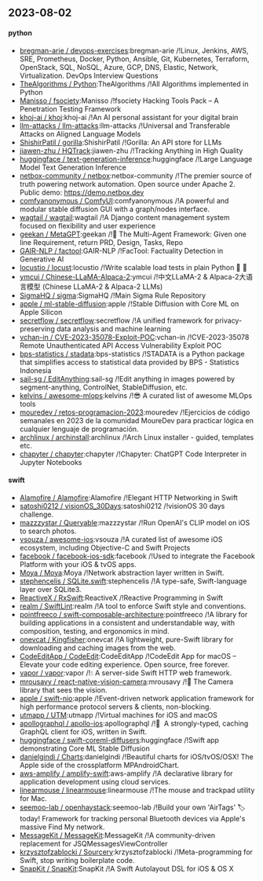 ## 2023-08-02

#### python
* [bregman-arie / devops-exercises](https://github.com/bregman-arie/devops-exercises):bregman-arie /!Linux, Jenkins, AWS, SRE, Prometheus, Docker, Python, Ansible, Git, Kubernetes, Terraform, OpenStack, SQL, NoSQL, Azure, GCP, DNS, Elastic, Network, Virtualization. DevOps Interview Questions
* [TheAlgorithms / Python](https://github.com/TheAlgorithms/Python):TheAlgorithms /!All Algorithms implemented in Python
* [Manisso / fsociety](https://github.com/Manisso/fsociety):Manisso /!fsociety Hacking Tools Pack – A Penetration Testing Framework
* [khoj-ai / khoj](https://github.com/khoj-ai/khoj):khoj-ai /!An AI personal assistant for your digital brain
* [llm-attacks / llm-attacks](https://github.com/llm-attacks/llm-attacks):llm-attacks /!Universal and Transferable Attacks on Aligned Language Models
* [ShishirPatil / gorilla](https://github.com/ShishirPatil/gorilla):ShishirPatil /!Gorilla: An API store for LLMs
* [jiawen-zhu / HQTrack](https://github.com/jiawen-zhu/HQTrack):jiawen-zhu /!Tracking Anything in High Quality
* [huggingface / text-generation-inference](https://github.com/huggingface/text-generation-inference):huggingface /!Large Language Model Text Generation Inference
* [netbox-community / netbox](https://github.com/netbox-community/netbox):netbox-community /!The premier source of truth powering network automation. Open source under Apache 2. Public demo: https://demo.netbox.dev
* [comfyanonymous / ComfyUI](https://github.com/comfyanonymous/ComfyUI):comfyanonymous /!A powerful and modular stable diffusion GUI with a graph/nodes interface.
* [wagtail / wagtail](https://github.com/wagtail/wagtail):wagtail /!A Django content management system focused on flexibility and user experience
* [geekan / MetaGPT](https://github.com/geekan/MetaGPT):geekan /!🌟
The Multi-Agent Framework: Given one line Requirement, return PRD, Design, Tasks, Repo
* [GAIR-NLP / factool](https://github.com/GAIR-NLP/factool):GAIR-NLP /!FacTool: Factuality Detection in Generative AI
* [locustio / locust](https://github.com/locustio/locust):locustio /!Write scalable load tests in plain Python
🚗
💨
* [ymcui / Chinese-LLaMA-Alpaca-2](https://github.com/ymcui/Chinese-LLaMA-Alpaca-2):ymcui /!中文LLaMA-2 & Alpaca-2大语言模型 (Chinese LLaMA-2 & Alpaca-2 LLMs)
* [SigmaHQ / sigma](https://github.com/SigmaHQ/sigma):SigmaHQ /!Main Sigma Rule Repository
* [apple / ml-stable-diffusion](https://github.com/apple/ml-stable-diffusion):apple /!Stable Diffusion with Core ML on Apple Silicon
* [secretflow / secretflow](https://github.com/secretflow/secretflow):secretflow /!A unified framework for privacy-preserving data analysis and machine learning
* [vchan-in / CVE-2023-35078-Exploit-POC](https://github.com/vchan-in/CVE-2023-35078-Exploit-POC):vchan-in /!CVE-2023-35078 Remote Unauthenticated API Access Vulnerability Exploit POC
* [bps-statistics / stadata](https://github.com/bps-statistics/stadata):bps-statistics /!STADATA is a Python package that simplifies access to statistical data provided by BPS - Statistics Indonesia
* [sail-sg / EditAnything](https://github.com/sail-sg/EditAnything):sail-sg /!Edit anything in images powered by segment-anything, ControlNet, StableDiffusion, etc.
* [kelvins / awesome-mlops](https://github.com/kelvins/awesome-mlops):kelvins /!😎
A curated list of awesome MLOps tools
* [mouredev / retos-programacion-2023](https://github.com/mouredev/retos-programacion-2023):mouredev /!Ejercicios de código semanales en 2023 de la comunidad MoureDev para practicar lógica en cualquier lenguaje de programación.
* [archlinux / archinstall](https://github.com/archlinux/archinstall):archlinux /!Arch Linux installer - guided, templates etc.
* [chapyter / chapyter](https://github.com/chapyter/chapyter):chapyter /!Chapyter: ChatGPT Code Interpreter in Jupyter Notebooks

#### swift
* [Alamofire / Alamofire](https://github.com/Alamofire/Alamofire):Alamofire /!Elegant HTTP Networking in Swift
* [satoshi0212 / visionOS_30Days](https://github.com/satoshi0212/visionOS_30Days):satoshi0212 /!visionOS 30 days challenge.
* [mazzzystar / Queryable](https://github.com/mazzzystar/Queryable):mazzzystar /!Run OpenAI's CLIP model on iOS to search photos.
* [vsouza / awesome-ios](https://github.com/vsouza/awesome-ios):vsouza /!A curated list of awesome iOS ecosystem, including Objective-C and Swift Projects
* [facebook / facebook-ios-sdk](https://github.com/facebook/facebook-ios-sdk):facebook /!Used to integrate the Facebook Platform with your iOS & tvOS apps.
* [Moya / Moya](https://github.com/Moya/Moya):Moya /!Network abstraction layer written in Swift.
* [stephencelis / SQLite.swift](https://github.com/stephencelis/SQLite.swift):stephencelis /!A type-safe, Swift-language layer over SQLite3.
* [ReactiveX / RxSwift](https://github.com/ReactiveX/RxSwift):ReactiveX /!Reactive Programming in Swift
* [realm / SwiftLint](https://github.com/realm/SwiftLint):realm /!A tool to enforce Swift style and conventions.
* [pointfreeco / swift-composable-architecture](https://github.com/pointfreeco/swift-composable-architecture):pointfreeco /!A library for building applications in a consistent and understandable way, with composition, testing, and ergonomics in mind.
* [onevcat / Kingfisher](https://github.com/onevcat/Kingfisher):onevcat /!A lightweight, pure-Swift library for downloading and caching images from the web.
* [CodeEditApp / CodeEdit](https://github.com/CodeEditApp/CodeEdit):CodeEditApp /!CodeEdit App for macOS – Elevate your code editing experience. Open source, free forever.
* [vapor / vapor](https://github.com/vapor/vapor):vapor /!💧
A server-side Swift HTTP web framework.
* [mrousavy / react-native-vision-camera](https://github.com/mrousavy/react-native-vision-camera):mrousavy /!📸
The Camera library that sees the vision.
* [apple / swift-nio](https://github.com/apple/swift-nio):apple /!Event-driven network application framework for high performance protocol servers & clients, non-blocking.
* [utmapp / UTM](https://github.com/utmapp/UTM):utmapp /!Virtual machines for iOS and macOS
* [apollographql / apollo-ios](https://github.com/apollographql/apollo-ios):apollographql /!📱  A strongly-typed, caching GraphQL client for iOS, written in Swift.
* [huggingface / swift-coreml-diffusers](https://github.com/huggingface/swift-coreml-diffusers):huggingface /!Swift app demonstrating Core ML Stable Diffusion
* [danielgindi / Charts](https://github.com/danielgindi/Charts):danielgindi /!Beautiful charts for iOS/tvOS/OSX! The Apple side of the crossplatform MPAndroidChart.
* [aws-amplify / amplify-swift](https://github.com/aws-amplify/amplify-swift):aws-amplify /!A declarative library for application development using cloud services.
* [linearmouse / linearmouse](https://github.com/linearmouse/linearmouse):linearmouse /!The mouse and trackpad utility for Mac.
* [seemoo-lab / openhaystack](https://github.com/seemoo-lab/openhaystack):seemoo-lab /!Build your own 'AirTags'
🏷
today! Framework for tracking personal Bluetooth devices via Apple's massive Find My network.
* [MessageKit / MessageKit](https://github.com/MessageKit/MessageKit):MessageKit /!A community-driven replacement for JSQMessagesViewController
* [krzysztofzablocki / Sourcery](https://github.com/krzysztofzablocki/Sourcery):krzysztofzablocki /!Meta-programming for Swift, stop writing boilerplate code.
* [SnapKit / SnapKit](https://github.com/SnapKit/SnapKit):SnapKit /!A Swift Autolayout DSL for iOS & OS X
